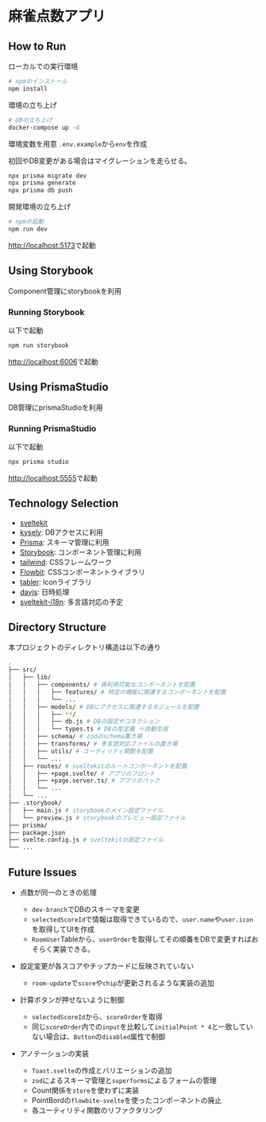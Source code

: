 # 麻雀点数アプリ

## How to Run

ローカルでの実行環境

```sh
# npmのインストール
npm install
```

環境の立ち上げ

```sh
# DBの立ち上げ
docker-compose up -d
```

環境変数を用意
`.env.example`から`env`を作成

初回やDB変更がある場合はマイグレーションを走らせる。

```sh
npx prisma migrate dev
npx prisma generate
npx prisma db push
```

開発環境の立ち上げ

```sh
# npmの起動
npm run dev
```

[http://localhost:5173]()で起動

## Using Storybook

Component管理にstorybookを利用

### Running Storybook

以下で起動

```sh
npm run storybook
```

[http://localhost:6006]()で起動

## Using PrismaStudio

DB管理にprismaStudioを利用

### Running PrismaStudio

以下で起動

```sh
npx prisma studio
```

[http://localhost:5555]()で起動

## Technology Selection

- [sveltekit](https://kit.svelte.dev/)
- [kysely](https://kysely.dev/): DBアクセスに利用
- [Prisma](https://www.prisma.io/): スキーマ管理に利用
- [Storybook](https://storybook.js.org/): コンポーネント管理に利用
- [tailwind](https://tailwindcss.com/): CSSフレームワーク
- [Flowbit](https://flowbite-svelte.com/): CSSコンポーネントライブラリ
- [tabler](https://tabler.io/): Iconライブラリ
- [dayjs](https://day.js.org/): 日時処理
- [sveltekit-i18n](https://github.com/sveltekit-i18n/lib): 多言語対応の予定
<!-- - [superform](https://superforms.rocks/): フォーム管理。バリデーションは[zod](https://zod.dev/)を利用。 -->

## Directory Structure

本プロジェクトのディレクトリ構造は以下の通り

```sh
.
├── src/
│   ├── lib/
│   │   ├── components/ # 再利用可能なコンポーネントを配置
│   │   │   ├── features/ # 特定の機能に関連するコンポーネントを配置
│   │   │   └── ...
│   │   ├── models/ # DBにアクセスに関連するモジュールを配置
│   │   │   ├── **/
│   │   │   ├── db.js # DBの設定やコネクション
│   │   │   └── types.ts # DBの型定義 ※自動生成
│   │   ├── schema/ # zodのschema置き場
│   │   ├── transforms/ # 多言語対応ファイルの置き場
│   │   ├── utils/ # ユーティリティ関数を配置
│   │   └── ...
│   ├── routes/ # sveltekitのルートコンポーネントを配置
│   │   ├── +page.svelte/ # アプリのフロント
│   │   ├── +page.server.ts/ # アプリのバック
│   │   └── ...
│   └── ...
├── .storybook/
│   ├── main.js # storybookのメイン設定ファイル
│   └── preview.js # storybookのプレビュー設定ファイル
├── prisma/
├── package.json
├── svelte.config.js # sveltekitの設定ファイル
└── ...

```

## Future Issues

- 点数が同一のときの処理

  - `dev-branch`でDBのスキーマを変更
  - `selectedScoreId`で情報は取得できているので、`user.name`や`user.icon`を取得してUIを作成
  - `RoomUser`Tableから、`userOrder`を取得してその順番をDBで変更すればおそらく実装できる。

- 設定変更が各スコアやチップカードに反映されていない

  - `room-update`で`score`や`chip`が更新されるような実装の追加

- 計算ボタンが押せないように制御
  - `selectedScoreId`から、`scoreOrder`を取得
  - 同じ`scoreOrder`内での`input`を比較して`initialPoint * 4`と一致していない場合は、`Button`の`disabled`属性で制御
- アノテーションの実装
  - `Toast.svelte`の作成とバリエーションの追加
  - `zod`によるスキーマ管理と`superforms`によるフォームの管理
  - Count関係を`store`を使わずに実装
  - PointBordの`flowbite-svelte`を使ったコンポーネントの廃止
  - 各ユーティリティ関数のリファクタリング
